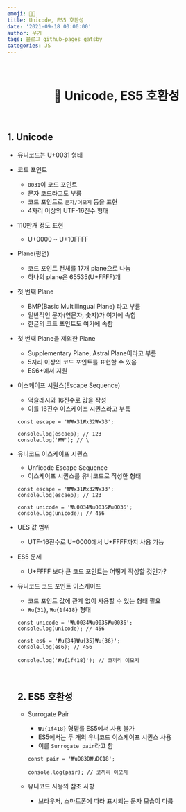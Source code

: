 ```yaml
---
emoji: 👨‍💻
title: Unicode, ES5 호환성
date: '2021-09-18 00:00:00'
author: 우기
tags: 블로그 github-pages gatsby
categories: JS
---
```


<br>

<h1 align="center">
  👋  Unicode, ES5 호환성
</h1>

<br>

## 1. Unicode

- 유니코드는 U+0031 형태
- 코드 포인트
  - `0031`이 코드 포인트
  - 문자 코드라고도 부름
  - 코드 포인트로 `문자/이모지` 등을 표현
  - 4자리 이상의 UTF-16진수 형태
- 110만개 정도 표현
  - U+0000 ~ U+10FFFF
- Plane(평면)
  - 코드 포인트 전체를 17개 plane으로 나눔
  - 하나의 plane은 65535(U+FFFF)개
- 첫 번째 Plane
  - BMP(Basic Multillingual Plane) 라고 부름
  - 일반적인 문자(연문자, 숫자)가 여기에 속함
  - 한글의 코드 포인트도 여기에 속함
- 첫 번째 Plane을 제외한 Plane
  - Supplementary Plane, Astral Plane이라고 부름
  - 5자리 이상의 코드 포인트를 표현할 수 있음
  - ES6+에서 지원
- 이스케이프 시퀀스(Escape Sequence)

  - 역슬래시와 16진수로 값을 작성
  - 이를 16진수 이스케이프 시퀀스라고 부름

  ```tsx
  const escape = '₩₩x31₩x32₩x33';

  console.log(escaep); // 123
  console.log('₩₩'); // \
  ```

- 유니코드 이스케이프 시퀀스

  - Unficode Escape Sequence
  - 이스케이프 시퀀스를 유니코드로 작성한 형태

  ```tsx
  const escape = '₩₩x31₩x32₩x33';
  console.log(escaep); // 123

  const unicode = '₩u0034₩u0035₩u0036';
  console.log(unicode); // 456
  ```

- UES 값 범위

  - UTF-16진수로 U+0000에서 U+FFFF까지 사용 가능

- ES5 문제
  - U+FFFF 보다 큰 코드 포인트는 어떻게 작성할 것인가?
- 유니코드 코드 포인트 이스케이프

  - 코드 포인트 값에 관계 없이 사용할 수 있는 형태 필요
  - `₩u{31}`, `₩u{1f418}` 형태

  ```tsx
  const unicode = '₩u0034₩u0035₩u0036';
  console.log(unicode); // 456

  const es6 = '₩u{34}₩u{35}₩u{36}';
  console.log(es6); // 456

  console.log('₩u{1f418}'); // 코끼리 이모지
  ```

  <br>

  ## 2. ES5 호환성

  - Surrogate Pair

    - `₩u{1f418}` 형탵를 ES5에서 사용 불가
    - ES5에서는 두 개의 유니코드 이스케이프 시퀀스 사용
    - 이를 `Surrogate pair`라고 함

    ```tsx
    const pair = '₩uD83D₩uDC18';

    console.log(pair); // 코끼리 이모지
    ```

  - 유니코드 사용의 참조 사항
    - 브라우저, 스마트폰에 따라 표시되는 문자 모습이 다름

```toc

```
